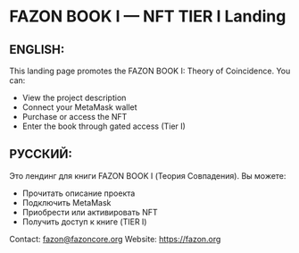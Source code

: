 # FAZON BOOK I — NFT TIER I Landing

## ENGLISH:
This landing page promotes the FAZON BOOK I: Theory of Coincidence.
You can:
- View the project description
- Connect your MetaMask wallet
- Purchase or access the NFT
- Enter the book through gated access (Tier I)

## РУССКИЙ:
Это лендинг для книги FAZON BOOK I (Теория Совпадения).
Вы можете:
- Прочитать описание проекта
- Подключить MetaMask
- Приобрести или активировать NFT
- Получить доступ к книге (TIER I)

Contact: fazon@fazoncore.org
Website: https://fazon.org
